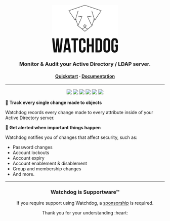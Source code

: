 <p align="center">
    <img title="Watchdog" height="150" src="https://raw.githubusercontent.com/DirectoryTree/LdapWatchdog.com/master/source/assets/img/logo-large.png"/>
</p>

<h3 align="center">
Monitor & Audit your Active Directory / LDAP server.
</h3>

<h4 align="center">
    <a href="https://ldapwatchdog.com/docs/quickstart/">Quickstart</a>
    <span> · </span>
    <a href="https://ldapwatchdog.com/docs/">Documentation</a>
</h4>

<hr/>

<p align="center">
    <a href="https://laravel.com"><img src="https://img.shields.io/badge/Built_for-Laravel-green.svg?style=flat-square"></a>
    <a href="https://travis-ci.com/directorytree/watchdog"><img src="https://img.shields.io/travis/directorytree/watchdog.svg?style=flat-square"></a>
    <a href="https://scrutinizer-ci.com/g/directorytree/watchdog"><img src="https://img.shields.io/scrutinizer/g/directorytree/watchdog/master.svg?style=flat-square"></a>
    <a href="https://packagist.org/packages/directorytree/watchdog"><img src="https://img.shields.io/packagist/dt/directorytree/watchdog.svg?style=flat-square"></a>
    <a href="https://packagist.org/packages/directorytree/watchdog"><img src="https://img.shields.io/packagist/v/directorytree/watchdog.svg?style=flat-square"></a>
    <a href="https://packagist.org/packages/directorytree/watchdog"><img src="https://img.shields.io/packagist/l/directorytree/watchdog.svg?style=flat-square"></a>
</p>

💼 **Track every single change made to objects**

Watchdog records every change made to every attribute inside of your Active Directory server.

🚨 **Get alerted when important things happen**

Watchdog notifies you of changes that affect security, such as:

- Password changes
- Account lockouts
- Account expiry
- Account enablement & disablement
- Group and membership changes
- And more.

---

<h3 align="center">Watchdog is Supportware™</h3>

<p align="center">If you require support using Watchdog, a <a href="https://github.com/sponsors/stevebauman">sponsorship</a> is required.</p>

<p align="center">Thank you for your understanding :heart:</p>

